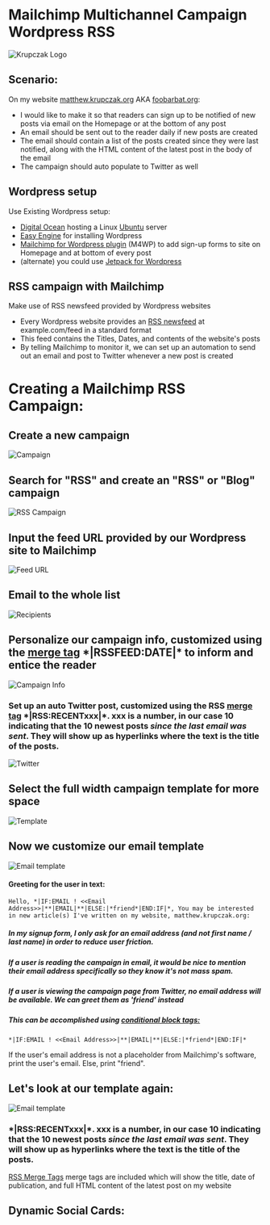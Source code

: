 # Mailchimp Multichannel Campaign Wordpress RSS
![Krupczak Logo](https://raw.githubusercontent.com/mkrupczak3/Mailchimp-Multichannel-Campaign-Wordpress-RSS/master/krupczak-1-4.png "Krupczak Logo")

## Scenario:

On my website [matthew.krupczak.org](https://matthew.krupczak.org) AKA [foobarbat.org](http://foobarbat.org):
* I would like to make it so that readers can sign up to be notified of new posts via email on the Homepage or at the bottom of any post
* An email should be sent out to the reader daily if new posts are created
* The email should contain a list of the posts created since they were last notified, along with the HTML content of the latest post in the body of the email
* The campaign should auto populate to Twitter as well

## Wordpress setup

Use Existing Wordpress setup:
* [Digital Ocean](https://www.digitalocean.com/) hosting a Linux [Ubuntu](https://ubuntu.com/) server
* [Easy Engine](https://easyengine.io/) for installing Wordpress
* [Mailchimp for Wordpress plugin](https://wordpress.org/plugins/mailchimp-for-wp/) (M4WP) to add sign-up forms to site on Homepage and at bottom of every post
* (alternate) you could use [Jetpack for Wordpress](https://wordpress.org/plugins/jetpack/)

## RSS campaign with Mailchimp

Make use of RSS newsfeed provided by Wordpress websites
* Every Wordpress website provides an [RSS newsfeed](https://en.wikipedia.org/wiki/RSS) at example.com/feed in a standard format
* This feed contains the Titles, Dates, and contents of the website's posts
* By telling Mailchimp to monitor it, we can set up an automation to send out an email and post to Twitter whenever a new post is created

# Creating a Mailchimp RSS Campaign:
## Create a new campaign
![Campaign](https://raw.githubusercontent.com/mkrupczak3/Mailchimp-Multichannel-Campaign-Wordpress-RSS/master/Screenshot_2020-03-04%20Campaigns%20Mailchimp.png)

## Search for "RSS" and create an "RSS" or "Blog" campaign
![RSS Campaign](https://github.com/mkrupczak3/Mailchimp-Multichannel-Campaign-Wordpress-RSS/raw/master/Screenshot_2020-03-04%20Campaigns%20Mailchimp(1).png)

## Input the feed URL provided by our Wordpress site to Mailchimp
![Feed URL](https://github.com/mkrupczak3/Mailchimp-Multichannel-Campaign-Wordpress-RSS/raw/master/Screenshot_2020-03-04%20Campaign%20Builder%20-%20RSS%20Feed%20Mailchimp.png)

## Email to the whole list
![Recipients](https://github.com/mkrupczak3/Mailchimp-Multichannel-Campaign-Wordpress-RSS/raw/master/Screenshot_2020-03-04%20Campaign%20Builder%20-%20Recipients%20Mailchimp.png)

## Personalize our campaign info, customized using the [merge tag](https://mailchimp.com/help/all-the-merge-tags-cheat-sheet/) \*|RSSFEED:DATE|\* to inform and entice the reader
![Campaign Info](https://github.com/mkrupczak3/Mailchimp-Multichannel-Campaign-Wordpress-RSS/raw/master/Screenshot_2020-03-04%20Campaign%20Builder%20-%20Setup%20Mailchimp(2).png)

### Set up an auto Twitter post, customized using the RSS [merge tag](https://mailchimp.com/help/all-the-merge-tags-cheat-sheet/) \*|RSS:RECENTxxx|\*. xxx is a number, in our case 10 indicating that the 10 newest posts _since the last email was sent_. They will show up as hyperlinks where the text is the title of the posts. 
![Twitter](https://github.com/mkrupczak3/Mailchimp-Multichannel-Campaign-Wordpress-RSS/raw/master/Screenshot_2020-03-04%20Campaign%20Builder%20-%20Setup%20Mailchimp(1).png)

## Select the full width campaign template for more space
![Template](https://github.com/mkrupczak3/Mailchimp-Multichannel-Campaign-Wordpress-RSS/raw/master/Screenshot_2020-03-04%20Campaign%20Builder%20-%20HTML%20Mailchimp.png)

## Now we customize our email template
![Email template](https://github.com/mkrupczak3/Mailchimp-Multichannel-Campaign-Wordpress-RSS/raw/master/Screenshot_2020-03-04%20Campaign%20Builder%20-%20Template%20Designer%20Mailchimp(1).png)

#### Greeting for the user in text:
```Hello, *|IF:EMAIL ! <<Email Address>>|**|EMAIL|**|ELSE:|*friend*|END:IF|*, You may be interested in new article(s) I've written on my website, matthew.krupczak.org:```
##### In my signup form, I only ask for an email address (and not first name / last name) in order to reduce user friction. 

##### If a user is reading the campaign in email, it would be nice to mention their email address specifically so they know it's not mass spam.

##### If a user is viewing the campaign page from Twitter, no email address will be available. We can greet them as 'friend' instead

##### This can be accomplished using [conditional block tags:](https://mailchimp.com/help/all-the-merge-tags-cheat-sheet/#Conditional_block_tags)
```*|IF:EMAIL ! <<Email Address>>|**|EMAIL|**|ELSE:|*friend*|END:IF|*```

If the user's email address is not a placeholder from Mailchimp's software, print the user's email. Else, print "friend". 

## Let's look at our template again:
![Email template](https://github.com/mkrupczak3/Mailchimp-Multichannel-Campaign-Wordpress-RSS/raw/master/Screenshot_2020-03-04%20Campaign%20Builder%20-%20Template%20Designer%20Mailchimp(1).png)


### \*|RSS:RECENTxxx|\*. xxx is a number, in our case 10 indicating that the 10 newest posts _since the last email was sent_. They will show up as hyperlinks where the text is the title of the posts. 
[RSS Merge Tags](https://mailchimp.com/help/rss-merge-tags/) merge tags are included which will show the title, date of publication, and full HTML content of the latest post on my website

## Dynamic Social Cards:







